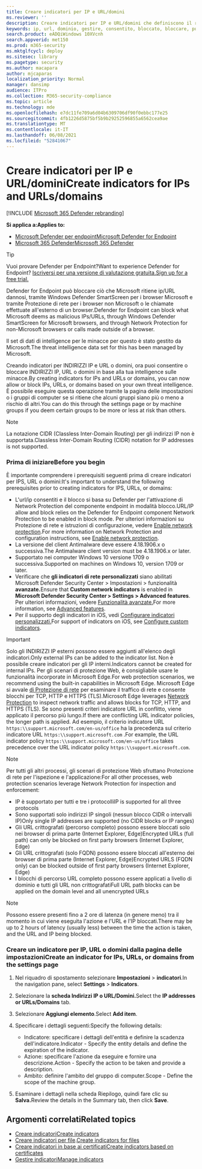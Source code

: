 ```yaml
---
title: Creare indicatori per IP e URL/domini
ms.reviewer: ''
description: Creare indicatori per IP e URL/domini che definiscono il rilevamento, la prevenzione e l'esclusione delle entità.
keywords: ip, url, dominio, gestire, consentito, bloccato, bloccare, pulire, dannoso, hash file, indirizzo IP, URL, dominio
search.product: eADQiWindows 10XVcnh
search.appverid: met150
ms.prod: m365-security
ms.mktglfcycl: deploy
ms.sitesec: library
ms.pagetype: security
ms.author: macapara
author: mjcaparas
localization_priority: Normal
manager: dansimp
audience: ITPro
ms.collection: M365-security-compliance
ms.topic: article
ms.technology: mde
ms.openlocfilehash: e7dc11fe709a6d04b6309706df90f0ebbc177e25
ms.sourcegitcommit: 4fb1226d5875bf5b9b29252596855a6562cea9ae
ms.translationtype: MT
ms.contentlocale: it-IT
ms.lasthandoff: 06/08/2021
ms.locfileid: "52841067"
---
```

# <a name="create-indicators-for-ips-and-urlsdomains"></a><span data-ttu-id="7061e-104">Creare indicatori per IP e URL/domini</span><span class="sxs-lookup"><span data-stu-id="7061e-104">Create indicators for IPs and URLs/domains</span></span> 

[!INCLUDE [Microsoft 365 Defender rebranding](../../includes/microsoft-defender.md)]

<span data-ttu-id="7061e-105">**Si applica a:**</span><span class="sxs-lookup"><span data-stu-id="7061e-105">**Applies to:**</span></span>
- [<span data-ttu-id="7061e-106">Microsoft Defender per endpoint</span><span class="sxs-lookup"><span data-stu-id="7061e-106">Microsoft Defender for Endpoint</span></span>](https://go.microsoft.com/fwlink/p/?linkid=2154037)
- [<span data-ttu-id="7061e-107">Microsoft 365 Defender</span><span class="sxs-lookup"><span data-stu-id="7061e-107">Microsoft 365 Defender</span></span>](https://go.microsoft.com/fwlink/?linkid=2118804)



> [!TIP]
> <span data-ttu-id="7061e-108">Vuoi provare Defender per Endpoint?</span><span class="sxs-lookup"><span data-stu-id="7061e-108">Want to experience Defender for Endpoint?</span></span> [<span data-ttu-id="7061e-109">Iscriversi per una versione di valutazione gratuita.</span><span class="sxs-lookup"><span data-stu-id="7061e-109">Sign up for a free trial.</span></span>](https://www.microsoft.com/en-us/WindowsForBusiness/windows-atp?ocid=docs-wdatp-automationexclusionlist-abovefoldlink)


<span data-ttu-id="7061e-110">Defender for Endpoint può bloccare ciò che Microsoft ritiene ip/URL dannosi, tramite Windows Defender SmartScreen per i browser Microsoft e tramite Protezione di rete per i browser non Microsoft o le chiamate effettuate all'esterno di un browser.</span><span class="sxs-lookup"><span data-stu-id="7061e-110">Defender for Endpoint can block what Microsoft deems as malicious IPs/URLs, through Windows Defender SmartScreen for Microsoft browsers, and through Network Protection for non-Microsoft browsers or calls made outside of a browser.</span></span>

<span data-ttu-id="7061e-111">Il set di dati di intelligence per le minacce per questo è stato gestito da Microsoft.</span><span class="sxs-lookup"><span data-stu-id="7061e-111">The threat intelligence data set for this has been managed by Microsoft.</span></span>

<span data-ttu-id="7061e-112">Creando indicatori per INDIRIZZI IP e URL o domini, ora puoi consentire o bloccare INDIRIZZI IP, URL o domini in base alla tua intelligence sulle minacce.</span><span class="sxs-lookup"><span data-stu-id="7061e-112">By creating indicators for IPs and URLs or domains, you can now allow or block IPs, URLs, or domains based on your own threat intelligence.</span></span> <span data-ttu-id="7061e-113">È possibile eseguire questa operazione tramite la pagina delle impostazioni o i gruppi di computer se si ritiene che alcuni gruppi siano più o meno a rischio di altri.</span><span class="sxs-lookup"><span data-stu-id="7061e-113">You can do this through the settings page or by machine groups if you deem certain groups to be more or less at risk than others.</span></span>

> [!NOTE]
> <span data-ttu-id="7061e-114">La notazione CIDR (Classless Inter-Domain Routing) per gli indirizzi IP non è supportata.</span><span class="sxs-lookup"><span data-stu-id="7061e-114">Classless Inter-Domain Routing (CIDR) notation for IP addresses is not supported.</span></span> 

### <a name="before-you-begin"></a><span data-ttu-id="7061e-115">Prima di iniziare</span><span class="sxs-lookup"><span data-stu-id="7061e-115">Before you begin</span></span>
<span data-ttu-id="7061e-116">È importante comprendere i prerequisiti seguenti prima di creare indicatori per IPS, URL o domini:</span><span class="sxs-lookup"><span data-stu-id="7061e-116">It's important to understand the following prerequisites prior to creating indicators for IPS, URLs, or domains:</span></span>
- <span data-ttu-id="7061e-117">L'url/ip consentiti e il blocco si basa su Defender per l'attivazione di Network Protection del componente endpoint in modalità blocco.</span><span class="sxs-lookup"><span data-stu-id="7061e-117">URL/IP allow and block relies on the Defender for Endpoint component Network Protection to be enabled in block mode.</span></span> <span data-ttu-id="7061e-118">Per ulteriori informazioni su Protezione di rete e istruzioni di configurazione, vedere [Enable network protection](enable-network-protection.md).</span><span class="sxs-lookup"><span data-stu-id="7061e-118">For more information on Network Protection and configuration instructions, see [Enable network protection](enable-network-protection.md).</span></span>
- <span data-ttu-id="7061e-119">La versione del client Antimalware deve essere 4.18.1906.x o successiva.</span><span class="sxs-lookup"><span data-stu-id="7061e-119">The Antimalware client version must be 4.18.1906.x or later.</span></span> 
- <span data-ttu-id="7061e-120">Supportato nei computer Windows 10 versione 1709 o successiva.</span><span class="sxs-lookup"><span data-stu-id="7061e-120">Supported on machines on Windows 10, version 1709 or later.</span></span> 
- <span data-ttu-id="7061e-121">Verificare che **gli indicatori di rete personalizzati** siano abilitati Microsoft Defender Security Center > Impostazioni > funzionalità **avanzate.**</span><span class="sxs-lookup"><span data-stu-id="7061e-121">Ensure that **Custom network indicators** is enabled in **Microsoft Defender Security Center > Settings > Advanced features**.</span></span> <span data-ttu-id="7061e-122">Per ulteriori informazioni, vedere [Funzionalità avanzate.](advanced-features.md)</span><span class="sxs-lookup"><span data-stu-id="7061e-122">For more information, see [Advanced features](advanced-features.md).</span></span>
- <span data-ttu-id="7061e-123">Per il supporto degli indicatori in iOS, vedi [Configurare indicatori personalizzati.](/microsoft-365/security/defender-endpoint/ios-configure-features#configure-custom-indicators)</span><span class="sxs-lookup"><span data-stu-id="7061e-123">For support of indicators on iOS, see [Configure custom indicators](/microsoft-365/security/defender-endpoint/ios-configure-features#configure-custom-indicators).</span></span>


> [!IMPORTANT]
> <span data-ttu-id="7061e-124">Solo gli INDIRIZZI IP esterni possono essere aggiunti all'elenco degli indicatori.</span><span class="sxs-lookup"><span data-stu-id="7061e-124">Only external IPs can be added to the indicator list.</span></span> <span data-ttu-id="7061e-125">Non è possibile creare indicatori per gli IP interni.</span><span class="sxs-lookup"><span data-stu-id="7061e-125">Indicators cannot be created for internal IPs.</span></span>
> <span data-ttu-id="7061e-126">Per gli scenari di protezione Web, è consigliabile usare le funzionalità incorporate in Microsoft Edge.</span><span class="sxs-lookup"><span data-stu-id="7061e-126">For web protection scenarios, we recommend using the built-in capabilities in Microsoft Edge.</span></span> <span data-ttu-id="7061e-127">Microsoft Edge si avvale [di Protezione di rete](network-protection.md) per esaminare il traffico di rete e consente blocchi per TCP, HTTP e HTTPS (TLS).</span><span class="sxs-lookup"><span data-stu-id="7061e-127">Microsoft Edge leverages [Network Protection](network-protection.md) to inspect network traffic and allows blocks for TCP, HTTP, and HTTPS (TLS).</span></span> <span data-ttu-id="7061e-128">Se sono presenti criteri indicatore URL in conflitto, viene applicato il percorso più lungo.</span><span class="sxs-lookup"><span data-stu-id="7061e-128">If there are conflicting URL indicator policies, the longer path is applied.</span></span> <span data-ttu-id="7061e-129">Ad esempio, il criterio indicatore URL `https:\\support.microsoft.com/en-us/office` ha la precedenza sul criterio indicatore URL `https:\\support.microsoft.com` .</span><span class="sxs-lookup"><span data-stu-id="7061e-129">For example, the URL indicator policy `https:\\support.microsoft.com/en-us/office` takes precedence over the URL indicator policy `https:\\support.microsoft.com`.</span></span>

> [!NOTE]
> <span data-ttu-id="7061e-130">Per tutti gli altri processi, gli scenari di protezione Web sfruttano Protezione di rete per l'ispezione e l'applicazione:</span><span class="sxs-lookup"><span data-stu-id="7061e-130">For all other processes, web protection scenarios leverage Network Protection for inspection and enforcement:</span></span> 
> - <span data-ttu-id="7061e-131">IP è supportato per tutti e tre i protocolli</span><span class="sxs-lookup"><span data-stu-id="7061e-131">IP is supported for all three protocols</span></span>
> - <span data-ttu-id="7061e-132">Sono supportati solo indirizzi IP singoli (nessun blocco CIDR o intervalli IP)</span><span class="sxs-lookup"><span data-stu-id="7061e-132">Only single IP addresses are supported (no CIDR blocks or IP ranges)</span></span>
> - <span data-ttu-id="7061e-133">Gli URL crittografati (percorso completo) possono essere bloccati solo nei browser di prima parte (Internet Explorer, Edge)</span><span class="sxs-lookup"><span data-stu-id="7061e-133">Encrypted URLs (full path) can only be blocked on first party browsers (Internet Explorer, Edge)</span></span>
> - <span data-ttu-id="7061e-134">Gli URL crittografati (solo FQDN) possono essere bloccati all'esterno dei browser di prima parte (Internet Explorer, Edge)</span><span class="sxs-lookup"><span data-stu-id="7061e-134">Encrypted URLS (FQDN only) can be blocked outside of first party browsers (Internet Explorer, Edge)</span></span>
> - <span data-ttu-id="7061e-135">I blocchi di percorso URL completo possono essere applicati a livello di dominio e tutti gli URL non crittografati</span><span class="sxs-lookup"><span data-stu-id="7061e-135">Full URL path blocks can be applied on the domain level and all unencrypted URLs</span></span>
 
> [!NOTE]
> <span data-ttu-id="7061e-136">Possono essere presenti fino a 2 ore di latenza (in genere meno) tra il momento in cui viene eseguita l'azione e l'URL e l'IP bloccati.</span><span class="sxs-lookup"><span data-stu-id="7061e-136">There may be up to 2 hours of latency (usually less) between the time the action is taken, and the URL and IP being blocked.</span></span> 

### <a name="create-an-indicator-for-ips-urls-or-domains-from-the-settings-page"></a><span data-ttu-id="7061e-137">Creare un indicatore per IP, URL o domini dalla pagina delle impostazioni</span><span class="sxs-lookup"><span data-stu-id="7061e-137">Create an indicator for IPs, URLs, or domains from the settings page</span></span>

1. <span data-ttu-id="7061e-138">Nel riquadro di spostamento selezionare **Impostazioni**  >  **indicatori**.</span><span class="sxs-lookup"><span data-stu-id="7061e-138">In the navigation pane, select **Settings** > **Indicators**.</span></span>  

2. <span data-ttu-id="7061e-139">Selezionare la **scheda Indirizzi IP o URL/Domini.**</span><span class="sxs-lookup"><span data-stu-id="7061e-139">Select the **IP addresses or URLs/Domains** tab.</span></span>

3. <span data-ttu-id="7061e-140">Selezionare **Aggiungi elemento**.</span><span class="sxs-lookup"><span data-stu-id="7061e-140">Select **Add item**.</span></span>

4. <span data-ttu-id="7061e-141">Specificare i dettagli seguenti:</span><span class="sxs-lookup"><span data-stu-id="7061e-141">Specify the following details:</span></span>
   - <span data-ttu-id="7061e-142">Indicatore: specificare i dettagli dell'entità e definire la scadenza dell'indicatore.</span><span class="sxs-lookup"><span data-stu-id="7061e-142">Indicator - Specify the entity details and define the expiration of the indicator.</span></span>
   - <span data-ttu-id="7061e-143">Azione: specificare l'azione da eseguire e fornire una descrizione.</span><span class="sxs-lookup"><span data-stu-id="7061e-143">Action - Specify the action to be taken and provide a description.</span></span>
   - <span data-ttu-id="7061e-144">Ambito: definire l'ambito del gruppo di computer.</span><span class="sxs-lookup"><span data-stu-id="7061e-144">Scope - Define the scope of the machine group.</span></span>

5. <span data-ttu-id="7061e-145">Esaminare i dettagli nella scheda Riepilogo, quindi fare clic su **Salva.**</span><span class="sxs-lookup"><span data-stu-id="7061e-145">Review the details in the Summary tab, then click **Save**.</span></span>

## <a name="related-topics"></a><span data-ttu-id="7061e-146">Argomenti correlati</span><span class="sxs-lookup"><span data-stu-id="7061e-146">Related topics</span></span>
- [<span data-ttu-id="7061e-147">Creare indicatori</span><span class="sxs-lookup"><span data-stu-id="7061e-147">Create indicators</span></span>](manage-indicators.md)
- <span data-ttu-id="7061e-148">[Creare indicatori per file](indicator-file.md).</span><span class="sxs-lookup"><span data-stu-id="7061e-148">[Create indicators for files](indicator-file.md)</span></span>
- [<span data-ttu-id="7061e-149">Creare indicatori in base ai certificati</span><span class="sxs-lookup"><span data-stu-id="7061e-149">Create indicators based on certificates</span></span>](indicator-certificates.md)
- [<span data-ttu-id="7061e-150">Gestire indicatori</span><span class="sxs-lookup"><span data-stu-id="7061e-150">Manage indicators</span></span>](indicator-manage.md)
